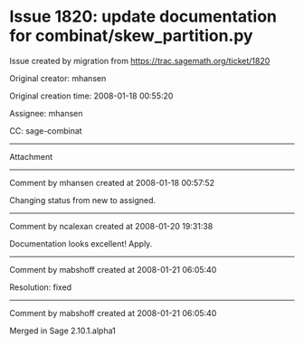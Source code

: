 # Issue 1820: update documentation for combinat/skew_partition.py

Issue created by migration from https://trac.sagemath.org/ticket/1820

Original creator: mhansen

Original creation time: 2008-01-18 00:55:20

Assignee: mhansen

CC:  sage-combinat




---

Attachment


---

Comment by mhansen created at 2008-01-18 00:57:52

Changing status from new to assigned.


---

Comment by ncalexan created at 2008-01-20 19:31:38

Documentation looks excellent!  Apply.


---

Comment by mabshoff created at 2008-01-21 06:05:40

Resolution: fixed


---

Comment by mabshoff created at 2008-01-21 06:05:40

Merged in Sage 2.10.1.alpha1

